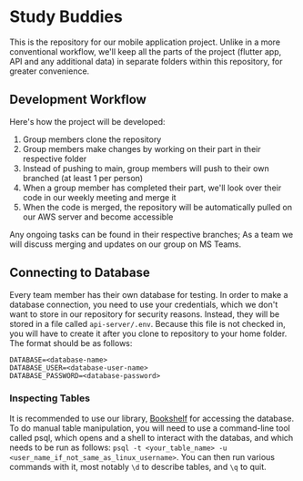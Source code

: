 # Study Buddies

This is the repository for our mobile application project. Unlike in a more conventional workflow, we'll keep all the parts of the project (flutter app, API and any additional data) in separate folders within this repository, for greater convenience.

## Development Workflow

Here's how the project will be developed:

1. Group members clone the repository
2. Group members make changes by working on their part in their respective folder
3. Instead of pushing to main, group members will push to their own branched (at least 1 per person)
4. When a group member has completed their part, we'll look over their code in our weekly meeting and merge it
5. When the code is merged, the repository will be automatically pulled on our AWS server and become accessible

Any ongoing tasks can be found in their respective branches; As a team we will discuss merging and updates on our group on MS Teams.

## Connecting to Database

Every team member has their own database for testing. In order to make a database connection, you need to use your credentials, which we don't want to store in our repository for security reasons. Instead, they will be stored in a file called `api-server/.env`. Because this file is not checked in, you will have to create it after you clone to repository to your home folder. The format should be as follows:

```
DATABASE=<database-name>
DATABASE_USER=<database-user-name>
DATABASE_PASSWORD=<database-password>
```

### Inspecting Tables

It is recommended to use our library, [Bookshelf](https://bookshelfjs.org/index.html) for accessing the database. To do manual table manipulation, you will need to use a command-line tool called psql, which opens and a shell to interact with the databas, and which needs to be run as follows: `psql -t <your_table_name> -u <user_name_if_not_same_as_linux_username>`. You can then run various commands with it, most notably `\d` to describe tables, and `\q` to quit.